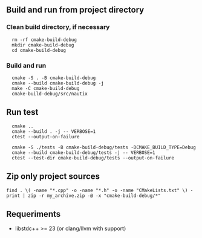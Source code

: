 ## Build and run from project directory

### Clean build directory, if necessary
```shell
  rm -rf cmake-build-debug
  mkdir cmake-build-debug
  cd cmake-build-debug
```

### Build and run
```shell
  cmake -S . -B cmake-build-debug
  cmake --build cmake-build-debug -j
  make -C cmake-build-debug
  cmake-build-debug/src/nautix
```

## Run test
```shell
  cmake ..
  cmake --build . -j -- VERBOSE=1
  ctest --output-on-failure
```

```shell
  cmake -S ./tests -B cmake-build-debug/tests -DCMAKE_BUILD_TYPE=Debug
  cmake --build cmake-build-debug/tests -j -- VERBOSE=1
  ctest --test-dir cmake-build-debug/tests --output-on-failure
```

## Zip only project sources
```shell
find . \( -name "*.cpp" -o -name "*.h" -o -name "CMakeLists.txt" \) -print | zip -r my_archive.zip -@ -x "cmake-build-debug/*"
```

## Requeriments
- libstdc++ >= 23 (or clang/llvm with support)